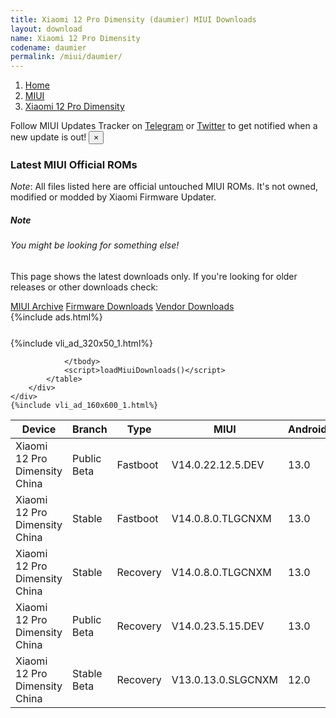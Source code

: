 ```yaml
---
title: Xiaomi 12 Pro Dimensity (daumier) MIUI Downloads
layout: download
name: Xiaomi 12 Pro Dimensity
codename: daumier
permalink: /miui/daumier/
---
```

<nav aria-label="breadcrumb">
    <ol class="breadcrumb">
        <li class="breadcrumb-item"><a href="/">Home</a></li>
        <li class="breadcrumb-item"><a href="/miui/">MIUI</a></li>
        <li class="breadcrumb-item active" aria-current="page"><a href="/miui/daumier/">Xiaomi 12 Pro Dimensity</a></li>
    </ol>
</nav>
<div class="alert alert-primary alert-dismissible fade show" role="alert">
    Follow MIUI Updates Tracker on <a href="https://t.me/MIUIUpdatesTracker" class="alert-link">Telegram</a>
     or <a href="https://twitter.com/MiFwUpdater" class="alert-link">Twitter</a> to get notified when a new update is out!
    <button type="button" class="close" data-dismiss="alert" aria-label="Close">
        <span aria-hidden="true">&times;</span>
    </button>
</div>

### Latest MIUI Official ROMs
*Note*: All files listed here are official untouched MIUI ROMs. It's not owned, modified or modded by Xiaomi Firmware Updater.
<div class="card">
  <div class="card-body">
    <h5 class="card-title">Note</h5>
    <h6 class="card-subtitle mb-2 text-muted">You might be looking for something else!</h6>
    <p class="card-text">This page shows the latest downloads only.
     If you're looking for older releases or other downloads check:</p>
    <a href="/archive/miui/daumier/" class="card-link">MIUI Archive</a>
    <a href="/firmware/daumier/" class="card-link">Firmware Downloads</a>
    <a href="/vendor/daumier/" class="card-link">Vendor Downloads</a>
  </div>
</div>
{%include ads.html%}
<div class="row justify-content-center">
    <div class="col-10">
        <div class="table-responsive-md" style="margin-top: 25px;">
            {%include vli_ad_320x50_1.html%}
            <table id="miui" class="display dt-responsive nowrap compact table table-striped table-hover table-sm">
                <thead class="thead-dark">
                    <tr>
                        <th data-ref="device">Device</th>
                        <th data-ref="branch">Branch</th>
                        <th data-ref="type">Type</th>
                        <th data-ref="miui">MIUI</th>
                        <th data-ref="android">Android</th>
                        <th data-ref="size">Size</th>
                        <th data-ref="size">Date</th>
                        <th data-ref="link">Link</th>
                    </tr>
                </thead>
                <tbody>
                <tr><td>Xiaomi 12 Pro Dimensity China</td><td>Public Beta</td><td>Fastboot</td><td>V14.0.22.12.5.DEV</td><td>13.0</td><td>7.9 GB</td><td>2022-12-05</td><td><a href="/miui/daumier/public beta/V14.0.22.12.5.DEV/">Download</a></td></tr>
<tr><td>Xiaomi 12 Pro Dimensity China</td><td>Stable</td><td>Fastboot</td><td>V14.0.8.0.TLGCNXM</td><td>13.0</td><td>7.5 GB</td><td>2023-05-15</td><td><a href="/miui/daumier/stable/V14.0.8.0.TLGCNXM/">Download</a></td></tr>
<tr><td>Xiaomi 12 Pro Dimensity China</td><td>Stable</td><td>Recovery</td><td>V14.0.8.0.TLGCNXM</td><td>13.0</td><td>6.0 GB</td><td>2023-05-25</td><td><a href="/miui/daumier/stable/V14.0.8.0.TLGCNXM/">Download</a></td></tr>
<tr><td>Xiaomi 12 Pro Dimensity China</td><td>Public Beta</td><td>Recovery</td><td>V14.0.23.5.15.DEV</td><td>13.0</td><td>6.1 GB</td><td>2023-05-19</td><td><a href="/miui/daumier/public beta/V14.0.23.5.15.DEV/">Download</a></td></tr>
<tr><td>Xiaomi 12 Pro Dimensity China</td><td>Stable Beta</td><td>Recovery</td><td>V13.0.13.0.SLGCNXM</td><td>12.0</td><td>5.5 GB</td><td>2022-08-03</td><td><a href="/miui/daumier/stable beta/V13.0.13.0.SLGCNXM/">Download</a></td></tr>

                </tbody>
                <script>loadMiuiDownloads()</script>
            </table>
        </div>
    </div>
    {%include vli_ad_160x600_1.html%}
</div>
